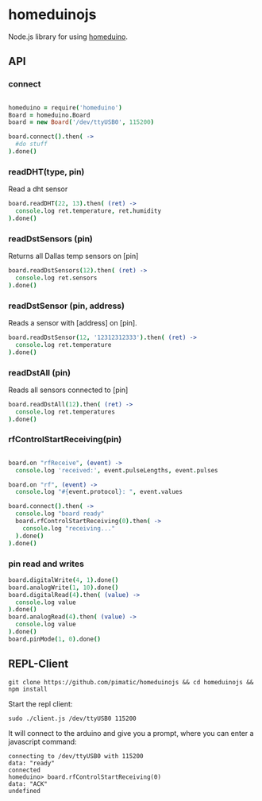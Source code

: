 homeduinojs
===========

Node.js library for using [homeduino](https://github.com/sweetpi/homeduino).

API
---

### connect

```CoffeeScript

homeduino = require('homeduino')
Board = homeduino.Board
board = new Board('/dev/ttyUSB0', 115200)

board.connect().then( ->
  #do stuff
).done()
```

### readDHT(type, pin)

Read a dht sensor

```CoffeeScript
board.readDHT(22, 13).then( (ret) -> 
  console.log ret.temperature, ret.humidity
).done()
```


### readDstSensors (pin)

Returns all Dallas temp sensors on [pin]

```CoffeeScript
board.readDstSensors(12).then( (ret) -> 
  console.log ret.sensors
).done()
```


### readDstSensor (pin, address)

Reads a sensor with [address] on [pin].

```CoffeeScript
board.readDstSensor(12, '12312312333').then( (ret) -> 
  console.log ret.temperature
).done()
```


### readDstAll (pin)

Reads all sensors connected to [pin]

```CoffeeScript
board.readDstAll(12).then( (ret) -> 
  console.log ret.temperatures
).done()
```


### rfControlStartReceiving(pin)

```CoffeeScript

board.on "rfReceive", (event) -> 
  console.log 'received:', event.pulseLengths, event.pulses

board.on "rf", (event) -> 
  console.log "#{event.protocol}: ", event.values

board.connect().then( ->
  console.log "board ready"
  board.rfControlStartReceiving(0).then( ->
    console.log "receiving..."
  ).done()
).done()
```

### pin read and writes

```CoffeeScript
board.digitalWrite(4, 1).done()
board.analogWrite(1, 10).done()
board.digitalRead(4).then( (value) ->
  console.log value
).done()
board.analogRead(4).then( (value) ->
  console.log value
).done()
board.pinMode(1, 0).done()
```

REPL-Client
-----------

```
git clone https://github.com/pimatic/homeduinojs && cd homeduinojs && npm install
```

Start the repl client:

```
sudo ./client.js /dev/ttyUSB0 115200
```

It will connect to the arduino and give you a prompt, where you can enter a javascript command:

```
connecting to /dev/ttyUSB0 with 115200
data: "ready"
connected
homeduino> board.rfControlStartReceiving(0)
data: "ACK"
undefined
```
